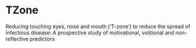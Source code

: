 # TZone
Reducing touching eyes, nose and mouth (‘T-zone’)  to reduce the spread of infectious disease:  A prospective study of motivational, volitional  and non-reflective predictors

